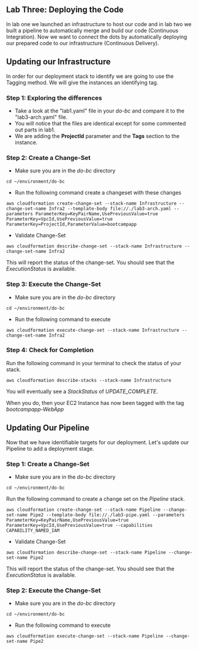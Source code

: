 ## Lab Three: Deploying the Code
In lab one we launched an infrastructure to host our code and in lab two we built a pipeline 
to automatically merge and build our code (Continuous Integration). Now we want to connect the dots
by automatically deploying our prepared code to our infrastructure (Continuous Delivery).

## Updating our Infrastructure
In order for our deployment stack to identify we are going to use the Tagging method. We will
give the instances an identifying tag.

### Step 1: Exploring the differences
- Take a look at the "lab1.yaml" file in your *do-bc* and compare it to the "lab3-arch.yaml" file.
- You will notice that the files are identical except for some commented out parts in lab1.
- We are adding the **ProjectId** parameter and the **Tags** section to the instance.

### Step 2: Create a Change-Set
- Make sure you are in the *do-bc* directory
```
cd ~/environment/do-bc
```
- Run the following command create a changeset with these changes
```
aws cloudformation create-change-set --stack-name Infrastructure --change-set-name Infra2 --template-body file://./lab3-arch.yaml --parameters ParameterKey=KeyPairName,UsePreviousValue=true ParameterKey=VpcId,UsePreviousValue=true ParameterKey=ProjectId,ParameterValue=bootcampapp
```
- Validate Change-Set
```
aws cloudformation describe-change-set --stack-name Infrastructure --change-set-name Infra2
```
This will report the status of the change-set. You should see that the *ExecutionStatus* is available.

### Step 3: Execute the Change-Set
- Make sure you are in the *do-bc* directory
```
cd ~/environment/do-bc
```
- Run the following command to execute
```
aws cloudformation execute-change-set --stack-name Infrastructure --change-set-name Infra2
```

### Step 4: Check for Completion
Run the following command in your terminal to check the status of your stack.
```
aws cloudformation describe-stacks --stack-name Infrastructure
```
You will eventually see a *StackStatus* of *UPDATE_COMPLETE*.

When you do, then your EC2 Instance has now been tagged with the tag *bootcampapp-WebApp*

## Updating Our Pipeline
Now that we have identifiable targets for our deployment. Let's update our Pipeline to add a deployment stage.

### Step 1: Create a Change-Set
- Make sure you are in the *do-bc* directory
```
cd ~/environment/do-bc
```
Run the following command to create a change set on the *Pipeline* stack.
```
aws cloudformation create-change-set --stack-name Pipeline --change-set-name Pipe2 --template-body file://./lab3-pipe.yaml --parameters ParameterKey=KeyPairName,UsePreviousValue=true ParameterKey=VpcId,UsePreviousValue=true --capabilities CAPABILITY_NAMED_IAM
```
- Validate Change-Set
```
aws cloudformation describe-change-set --stack-name Pipeline --change-set-name Pipe2
```
This will report the status of the change-set. You should see that the *ExecutionStatus* is available.

### Step 2: Execute the Change-Set
- Make sure you are in the *do-bc* directory
```
cd ~/environment/do-bc
```
- Run the following command to execute
```
aws cloudformation execute-change-set --stack-name Pipeline --change-set-name Pipe2
```